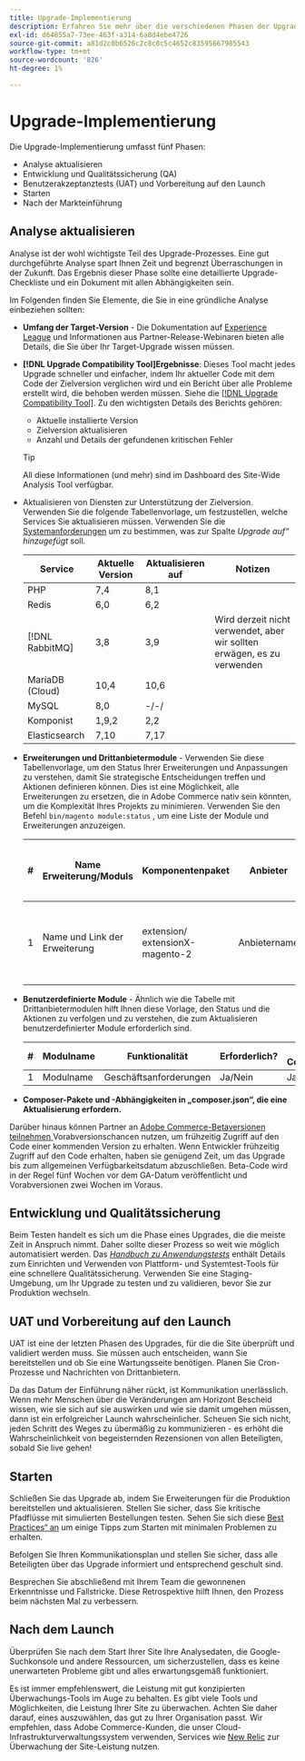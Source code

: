 ```yaml
---
title: Upgrade-Implementierung
description: Erfahren Sie mehr über die verschiedenen Phasen der Upgrade-Implementierung für Adobe Commerce-Projekte.
exl-id: d64855a7-73ee-463f-a314-6a8d4ebe4726
source-git-commit: a81d2c0b6526c2c8c8c5c4652c83595667985543
workflow-type: tm+mt
source-wordcount: '826'
ht-degree: 1%

---
```


# Upgrade-Implementierung

Die Upgrade-Implementierung umfasst fünf Phasen:

- Analyse aktualisieren
- Entwicklung und Qualitätssicherung (QA)
- Benutzerakzeptanztests (UAT) und Vorbereitung auf den Launch
- Starten
- Nach der Markteinführung

## Analyse aktualisieren

Analyse ist der wohl wichtigste Teil des Upgrade-Prozesses. Eine gut durchgeführte Analyse spart Ihnen Zeit und begrenzt Überraschungen in der Zukunft. Das Ergebnis dieser Phase sollte eine detaillierte Upgrade-Checkliste und ein Dokument mit allen Abhängigkeiten sein.

Im Folgenden finden Sie Elemente, die Sie in eine gründliche Analyse einbeziehen sollten:

- **Umfang der Target-Version** - Die Dokumentation auf [Experience League](../../release/release-notes/overview.md) und Informationen aus Partner-Release-Webinaren bieten alle Details, die Sie über Ihr Target-Upgrade wissen müssen.

- **[!DNL Upgrade Compatibility Tool]Ergebnisse**: Dieses Tool macht jedes Upgrade schneller und einfacher, indem Ihr aktueller Code mit dem Code der Zielversion verglichen wird und ein Bericht über alle Probleme erstellt wird, die behoben werden müssen. Siehe die [[!DNL Upgrade Compatibility Tool]](../upgrade-compatibility-tool/overview.md). Zu den wichtigsten Details des Berichts gehören:

   - Aktuelle installierte Version
   - Zielversion aktualisieren
   - Anzahl und Details der gefundenen kritischen Fehler

  >[!TIP]
  >
  >All diese Informationen (und mehr) sind im Dashboard des Site-Wide Analysis Tool [](../../tools/site-wide-analysis-tool/dashboard.md) verfügbar.

- Aktualisieren von Diensten zur Unterstützung der Zielversion. Verwenden Sie die folgende Tabellenvorlage, um festzustellen, welche Services Sie aktualisieren müssen. Verwenden Sie die [Systemanforderungen](../../installation/system-requirements.md) um zu bestimmen, was zur Spalte _Upgrade auf“ hinzugefügt_ soll.


  | Service | Aktuelle Version | Aktualisieren auf | Notizen |
  |-----------------|-----------------|------------|----------------------------------------------------------|
  | PHP | 7,4 | 8,1 |                                                          |
  | Redis | 6,0 | 6,2 |                                                          |
  | [!DNL RabbitMQ] | 3,8 | 3,9 | Wird derzeit nicht verwendet, aber wir sollten erwägen, es zu verwenden |
  | MariaDB (Cloud) | 10,4 | 10,6 |                                                          |
  | MySQL | 8,0 | -/-/ |                                                          |
  | Komponist | 1,9,2 | 2,2 |                                                          |
  | Elasticsearch | 7,10 | 7,17 |                                                          |

- **Erweiterungen und Drittanbietermodule** - Verwenden Sie diese Tabellenvorlage, um den Status Ihrer Erweiterungen und Anpassungen zu verstehen, damit Sie strategische Entscheidungen treffen und Aktionen definieren können. Dies ist eine Möglichkeit, alle Erweiterungen zu ersetzen, die in Adobe Commerce nativ sein könnten, um die Komplexität Ihres Projekts zu minimieren. Verwenden Sie den Befehl `bin/magento module:status` , um eine Liste der Module und Erweiterungen anzuzeigen.

  | # | Name <br> Erweiterung/Moduls | Komponentenpaket | Anbieter | Aktuelle Version | Funktionalität | Mit der neuesten <br>Commerce-Version kompatibel? | Probleme | Nativ in Commerce? | Aktion | Notizen |
  |---|-----------------------------|------------------------------------|-------------|-------------------|-----------------------|---------------------------------------------|--------------------------------------------------|---------------------|-------------------------|-------|
  | 1 | Name und Link der Erweiterung | extension/<br>extensionX-magento-2 | Anbietername | Installierte Version | Geschäftsanforderungen | Ja/Nein | Auflisten der identifizierten Probleme, die mit dieser Erweiterung auftreten können | Ja/Nein | Keep/Replace/<br>Remove |       |

- **Benutzerdefinierte Module** - Ähnlich wie die Tabelle mit Drittanbietermodulen hilft Ihnen diese Vorlage, den Status und die Aktionen zu verfolgen und zu verstehen, die zum Aktualisieren benutzerdefinierter Module erforderlich sind.

  | # | Modulname | Funktionalität | Erforderlich? | Nativ in Commerce? | Aktion | Notizen |
  |---|--------------|-----------------------|-----------|---------------------|---------------------|-------|
  | 1 | Modulname | Geschäftsanforderungen | Ja/Nein | Ja/Nein | Behalten/Ersetzen/Entfernen |       |

- **Composer-Pakete und -Abhängigkeiten in „composer.json“, die eine Aktualisierung erfordern.**

Darüber hinaus können Partner an [Adobe Commerce-Betaversionen teilnehmen ](../../release/beta.md) Vorabversionschancen nutzen, um frühzeitig Zugriff auf den Code einer kommenden Version zu erhalten. Wenn Entwickler frühzeitig Zugriff auf den Code erhalten, haben sie genügend Zeit, um das Upgrade bis zum allgemeinen Verfügbarkeitsdatum abzuschließen. Beta-Code wird in der Regel fünf Wochen vor dem GA-Datum veröffentlicht und Vorabversionen zwei Wochen im Voraus.

## Entwicklung und Qualitätssicherung

Beim Testen handelt es sich um die Phase eines Upgrades, die die meiste Zeit in Anspruch nimmt. Daher sollte dieser Prozess so weit wie möglich automatisiert werden. Das _[Handbuch zu Anwendungstests](https://developer.adobe.com/commerce/testing/guide/)_ enthält Details zum Einrichten und Verwenden von Plattform- und Systemtest-Tools für eine schnellere Qualitätssicherung. Verwenden Sie eine Staging-Umgebung, um Ihr Upgrade zu testen und zu validieren, bevor Sie zur Produktion wechseln.

## UAT und Vorbereitung auf den Launch

UAT ist eine der letzten Phasen des Upgrades, für die die Site überprüft und validiert werden muss. Sie müssen auch entscheiden, wann Sie bereitstellen und ob Sie eine Wartungsseite benötigen. Planen Sie Cron-Prozesse und Nachrichten von Drittanbietern.

Da das Datum der Einführung näher rückt, ist Kommunikation unerlässlich. Wenn mehr Menschen über die Veränderungen am Horizont Bescheid wissen, wie sie sich auf sie auswirken und wie sie damit umgehen müssen, dann ist ein erfolgreicher Launch wahrscheinlicher. Scheuen Sie sich nicht, jeden Schritt des Weges zu übermäßig zu kommunizieren - es erhöht die Wahrscheinlichkeit von begeisternden Rezensionen von allen Beteiligten, sobald Sie live gehen!

## Starten

Schließen Sie das Upgrade ab, indem Sie Erweiterungen für die Produktion bereitstellen und aktualisieren. Stellen Sie sicher, dass Sie kritische Pfadflüsse mit simulierten Bestellungen testen. Sehen Sie sich diese [Best Practices“ an](../prepare/best-practices.md) um einige Tipps zum Starten mit minimalen Problemen zu erhalten.

Befolgen Sie Ihren Kommunikationsplan und stellen Sie sicher, dass alle Beteiligten über das Upgrade informiert und entsprechend geschult sind.

Besprechen Sie abschließend mit Ihrem Team die gewonnenen Erkenntnisse und Fallstricke. Diese Retrospektive hilft Ihnen, den Prozess beim nächsten Mal zu verbessern.

## Nach dem Launch

Überprüfen Sie nach dem Start Ihrer Site Ihre Analysedaten, die Google-Suchkonsole und andere Ressourcen, um sicherzustellen, dass es keine unerwarteten Probleme gibt und alles erwartungsgemäß funktioniert.

Es ist immer empfehlenswert, die Leistung mit gut konzipierten Überwachungs-Tools im Auge zu behalten. Es gibt viele Tools und Möglichkeiten, die Leistung Ihrer Site zu überwachen. Achten Sie daher darauf, eines auszuwählen, das gut zu Ihrer Organisation passt. Wir empfehlen, dass Adobe Commerce-Kunden, die unser Cloud-Infrastrukturverwaltungssystem verwenden, Services wie [New Relic](https://experienceleague.adobe.com/docs/commerce-cloud-service/user-guide/monitor/new-relic/new-relic-service.html) zur Überwachung der Site-Leistung nutzen.

